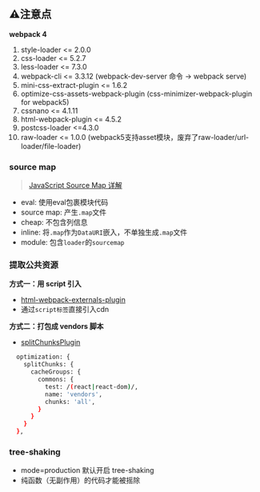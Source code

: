 ## ⚠️注意点

**webpack 4**

1. style-loader <= 2.0.0
2. css-loader <= 5.2.7
3. less-loader <= 7.3.0
4. webpack-cli <= 3.3.12 (webpack-dev-server 命令 -> webpack serve)
5. mini-css-extract-plugin <= 1.6.2
6. optimize-css-assets-webpack-plugin (css-minimizer-webpack-plugin for webpack5)
7. cssnano <= 4.1.11
8. html-webpack-plugin <= 4.5.2
9. postcss-loader <=4.3.0
10. raw-loader <= 1.0.0 (webpack5支持asset模块，废弃了raw-loader/url-loader/file-loader)

### source map

> [JavaScript Source Map 详解](https://www.ruanyifeng.com/blog/2013/01/javascript_source_map.html)

+ eval: 使用eval包裹模块代码
+ source map: 产生`.map`文件
+ cheap: 不包含列信息
+ inline: 将`.map`作为`DataURI`嵌入，不单独生成`.map`文件
+ module: 包含`loader`的`sourcemap`

### 提取公共资源

**方式一：用 script 引入**
+ [html-webpack-externals-plugin](https://www.npmjs.com/package/html-webpack-externals-plugin)
+ 通过`script标签`直接引入cdn

**方式二：打包成 vendors 脚本**
+ [splitChunksPlugin](https://webpack.js.org/plugins/split-chunks-plugin/#root)

```sh
  optimization: {
    splitChunks: {
      cacheGroups: {
        commons: {
          test: /(react|react-dom)/,
          name: 'vendors',
          chunks: 'all',
        }
      }
    }
  },
```

### tree-shaking

+ mode=production 默认开启 tree-shaking
+ 纯函数（无副作用）的代码才能被摇除
